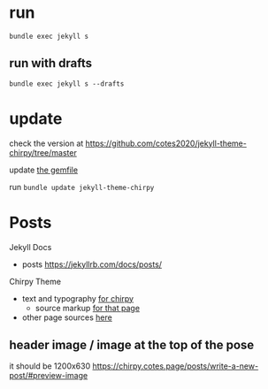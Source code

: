 # run
```shell
bundle exec jekyll s             
```

## run with drafts
```shell
bundle exec jekyll s --drafts
```

# update
check the version at https://github.com/cotes2020/jekyll-theme-chirpy/tree/master

update [the gemfile](./Gemfile)

run `bundle update jekyll-theme-chirpy`

# Posts
Jekyll Docs
- posts https://jekyllrb.com/docs/posts/

Chirpy Theme
- text and typography [for chirpy](https://chirpy.cotes.page/posts/text-and-typography/)
    - source markup [for that page](https://github.com/cotes2020/jekyll-theme-chirpy/blob/master/_posts/2019-08-08-text-and-typography.md?plain=1)
- other page sources [here](https://github.com/cotes2020/jekyll-theme-chirpy/tree/master/_posts)

## header image / image at the top of the pose
it should be 1200x630
https://chirpy.cotes.page/posts/write-a-new-post/#preview-image

